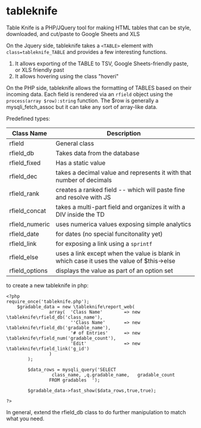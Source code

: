 # tableknife
Table Knife is a PHP/JQuery tool for making HTML tables that can be style, downloaded, and cut/paste to Google Sheets and XLS


On the Jquery side, tableknife takes a `<TABLE>` element with `class=tableknife_TABLE` and provides a few interesting functions.

1. It allows exporting of the TABLE to TSV, Google Sheets-friendly paste, or XLS friendly past
2. It allows hovering using the class "hoveri"

On the PHP side, tableknife allows the formatting of TABLES based on their incoming data. Each field is rendered via an `rfield` object using the `process(array $row):string` function. The $row is generally a mysqli_fetch_assoc but it can take any sort of array-like data.

Predefined types:

| Class Name      | Description                     |
|-----------------|---------------------------------|
| rfield          | General class                  |
| rfield_db       | Takes data from the database   |
| rfield_fixed  | Has a static value             |
| rfield_dec    | takes a decimal value and represents it with that number of decimals |
| rfield_rank   | creates a ranked field -- which will paste fine and resolve with JS |
| rfield_concat | takes a multi-part field and organizes it with a DIV inside the TD |
| rfield_numeric | uses numerica values exposing simple analytics |
| rfield_date | for dates (no special funcitonality yet) |
| rfield_link | for exposing a link using a `sprintf` |
| rfield_else | uses a link except when the value is blank in which case  it uses the value of $this->else |
| rfield_options | displays the value as part of an option set |


to create a new tableknife in php:

```
<?php
require_once('tableknife.php');
	$gradable_data = new \tableknife\report_web(
				array(	'Class Name'		=> new \tableknife\rfield_db('class_name'), 
						''Class Name'		=> new \tableknife\rfield_db('gradable_name'), 
						'# of Entries'	 	=> new \tableknife\rfield_num('gradable_count'),
						'Edit'				=> new \tableknife\rfield_link('g_id')
				)
		);
		
		$data_rows = mysqli_query('SELECT 
				 class_name, ,q.gradable_name,   gradable_count
				FROM gradables  ');
			
		$gradable_data->fast_show($data_rows,true,true);

?>
```

In general, extend the rfield_db class to do further manipulation to match what you need.

